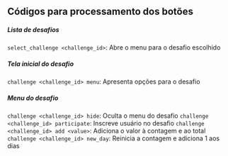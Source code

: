 ## Códigos para processamento dos botões

##### Lista de desafios
`select_challenge <challenge_id>`: Abre o menu para o desafio escolhido


##### Tela inicial do desafio
`challenge <challenge_id> menu`: Apresenta opções para o desafio

##### Menu do desafio
`challenge <challenge_id> hide`: Oculta o menu do desafio
`challenge <challenge_id> participate`: Inscreve usuário no desafio
`challenge <challenge_id> add <value>`: Adiciona o valor à contagem e ao total
`challenge <challenge_id> new_day`: Reinicia a contagem e adiciona 1 aos dias

